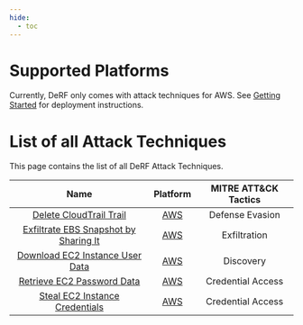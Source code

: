 ```yaml
---
hide:
  - toc
---
```


# Supported Platforms

Currently, DeRF only comes with attack techniques for AWS.  See [Getting Started](../Deployment/derf-deployment.md) for deployment instructions.

# List of all Attack Techniques

This page contains the list of all DeRF Attack Techniques.

| Name   | Platform | MITRE ATT&CK Tactics |
| :----: | :------: | :------------------: |
| [Delete CloudTrail Trail](./AWS/aws.defense-evasion.cloudtrail-delete.md) | [AWS](./AWS/index.md) | Defense Evasion |
| [Exfiltrate EBS Snapshot by Sharing It](./AWS/aws.exfiltration.ec2-share-ebs-snapshot.md) | [AWS](./AWS/index.md) | Exfiltration |
| [Download EC2 Instance User Data](./AWS/aws.discovery.ec2-get-user-data.md) | [AWS](./AWS/index.md) | Discovery |
| [Retrieve EC2 Password Data](./AWS/aws.discovery.ec2-get-password-data.md) | [AWS](./AWS/index.md) | Credential Access |
| [Steal EC2 Instance Credentials](./AWS/aws.discovery.ec2-steal-instance-credentials.md) | [AWS](./AWS/index.md) | Credential Access |

